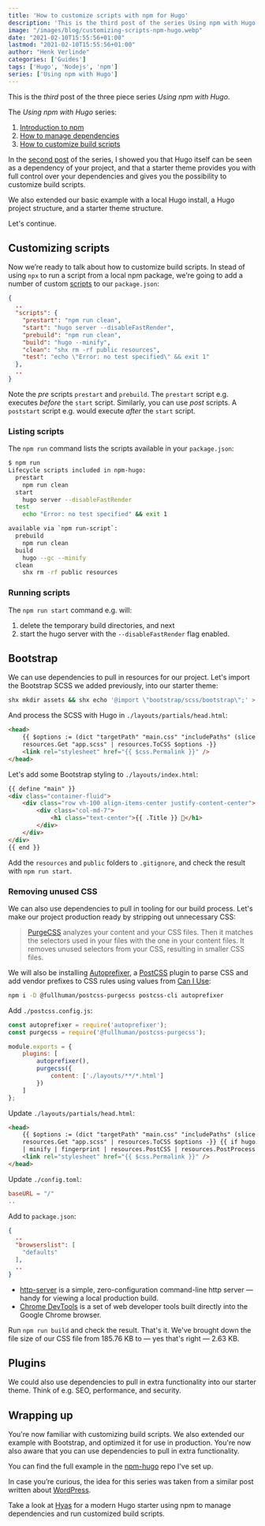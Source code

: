 ```yaml
---
title: 'How to customize scripts with npm for Hugo'
description: 'This is the third post of the series Using npm with Hugo. In a series of three posts I will introduce you to npm, show you how to manage dependencies, and show you how to customize build scripts.'
image: "/images/blog/customizing-scripts-npm-hugo.webp"
date: "2021-02-10T15:55:56+01:00"
lastmod: "2021-02-10T15:55:56+01:00"
author: "Henk Verlinde"
categories: ['Guides']
tags: ['Hugo', 'Nodejs', 'npm']
series: ['Using npm with Hugo']
---
```


This is the <em>third</em> post of the three piece series <em>Using npm with Hugo</em>.

<aside>
<p>The <em>Using npm with Hugo</em> series:</p>
<ol>
<li><a href="/blog/introduction-to-npm">Introduction to npm</a></li>
<li><a href="/blog/managing-dependencies">How to manage dependencies</a></li>
<li><a href="/blog/customizing-build-scripts">How to customize build scripts</a></li>
</ol>
</aside>

In the [second post](/blog/managing-dependencies) of the series, I showed you that Hugo itself can be seen as a dependency of your project, and that a starter theme provides you with full control over your dependencies and gives you the possibility to customize build scripts.

We also extended our basic example with a local Hugo install, a Hugo project structure, and a starter theme structure.

Let's continue.

## Customizing scripts

Now we’re ready to talk about how to customize build scripts. In stead of using `npx` to run a script from a local npm package, we're going to add a number of custom [scripts](https://docs.npmjs.com/cli/v7/using-npm/scripts) to our `package.json`:

```json
{
  ..
  "scripts": {
    "prestart": "npm run clean",
    "start": "hugo server --disableFastRender",
    "prebuild": "npm run clean",
    "build": "hugo --minify",
    "clean": "shx rm -rf public resources",
    "test": "echo \"Error: no test specified\" && exit 1"
  },
  ..
}
```

Note the _pre_ scripts `prestart` and `prebuild`. The `prestart` script e.g. executes _before_ the `start` script. Similarly, you can use _post_ scripts. A `poststart` script e.g. would execute _after_ the `start` script.

### Listing scripts

The `npm run` command lists the scripts available in your `package.json`:

```bash
$ npm run
Lifecycle scripts included in npm-hugo:
  prestart
    npm run clean
  start
    hugo server --disableFastRender
  test
    echo "Error: no test specified" && exit 1

available via `npm run-script`:
  prebuild
    npm run clean
  build
    hugo --gc --minify
  clean
    shx rm -rf public resources
```

### Running scripts

The `npm run start` command e.g. will:

1. delete the temporary build directories, and next
2. start the hugo server with the `--disableFastRender` flag enabled.

## Bootstrap

We can use dependencies to pull in resources for our project. Let's import the Bootstrap SCSS we added previously, into our starter theme:

```bash
shx mkdir assets && shx echo '@import \"bootstrap/scss/bootstrap\";' > ./assets/app.scss
```

And process the SCSS with Hugo in `./layouts/partials/head.html`:

```html
<head>
	{{ $options := (dict "targetPath" "main.css" "includePaths" (slice "node_modules")) -}} {{ $css :=
	resources.Get "app.scss" | resources.ToCSS $options -}}
	<link rel="stylesheet" href="{{ $css.Permalink }}" />
</head>
```

Let's add some Bootstrap styling to `./layouts/index.html`:

```html
{{ define "main" }}
<div class="container-fluid">
	<div class="row vh-100 align-items-center justify-content-center">
		<div class="col-md-7">
			<h1 class="text-center">{{ .Title }} 🎉</h1>
		</div>
	</div>
</div>
{{ end }}
```

Add the `resources` and `public` folders to `.gitignore`, and check the result with `npm run start`.

### Removing unused CSS

We can also use dependencies to pull in tooling for our build process. Let's make our project production ready by stripping out unnecessary CSS:

> [PurgeCSS](https://purgecss.com/) analyzes your content and your CSS files. Then it matches the selectors used in your files with the one in your content files. It removes unused selectors from your CSS, resulting in smaller CSS files.

We will also be installing [Autoprefixer](https://github.com/postcss/autoprefixer), a [PostCSS](https://github.com/postcss/postcss) plugin to parse CSS and add vendor prefixes to CSS rules using values from [Can I Use](https://caniuse.com/):

```bash
npm i -D @fullhuman/postcss-purgecss postcss-cli autoprefixer
```

Add `./postcss.config.js`:

```js
const autoprefixer = require('autoprefixer');
const purgecss = require('@fullhuman/postcss-purgecss');

module.exports = {
	plugins: [
		autoprefixer(),
		purgecss({
			content: ['./layouts/**/*.html']
		})
	]
};
```

Update `./layouts/partials/head.html`:

```html
<head>
	{{ $options := (dict "targetPath" "main.css" "includePaths" (slice "node_modules")) -}} {{ $css :=
	resources.Get "app.scss" | resources.ToCSS $options -}} {{ if hugo.IsProduction -}} {{ $css = $css
	| minify | fingerprint | resources.PostCSS | resources.PostProcess -}} {{ end -}}
	<link rel="stylesheet" href="{{ $css.Permalink }}" />
</head>
```

Update `./config.toml`:

```toml
baseURL = "/"
..
```

Add to `package.json`:

```json
{
  ..
  "browserslist": [
    "defaults"
  ],
  ..
}
```

- [http-server](https://github.com/http-party/http-server) is a simple, zero-configuration command-line http server — handy for viewing a local production build.
- [Chrome DevTools](https://developers.google.com/web/tools/chrome-devtools/) is a set of web developer tools built directly into the Google Chrome browser.

Run `npm run build` and check the result. That's it. We've brought down the file size of our CSS file from 185.76 KB to — yes that's right — 2.63 KB.

## Plugins

We could also use dependencies to pull in extra functionality into our starter theme. Think of e.g. SEO, performance, and security.

## Wrapping up

You're now familiar with customizing build scripts. We also extended our example with Bootstrap, and optimized it for use in production. You're now also aware that you can use dependencies to pull in extra functionality.

You can find the full example in the [npm-hugo](https://github.com/h-enk/npm-hugo) repo I've set up.

In case you’re curious, the idea for this series was taken from a similar post written about [WordPress](https://roots.io/using-composer-with-wordpress/).

<aside>
<p>Take a look at <a href="https://gethyas.com/">Hyas</a> for a modern Hugo starter using npm to manage dependencies and run customized build scripts.</p>
</aside>
